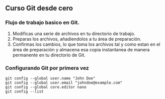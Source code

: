 ## Curso Git desde cero

### Flujo de trabajo basico en Git.
1. Modificas una serie de archivos en tu directorio de trabajo.
2. Preparas los archivos, añadiendolos a tu área de preparación.
3. Confirmas los cambios, lo que toma los archivos tal y como estan en el área de preparación y almacena esa copia instantanea de manera permanente en tu directorio de Git.

### Configurando Git por primera vez
```
git config --global user.name "John Doe"
git config --global user.email "johndoe@example.com"
git config --global core.editor nano
git config --list
```
